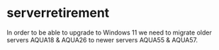 # serverretirement

In order to be able to upgrade to Windows 11 we need to migrate older servers AQUA18 & AQUA26 to newer servers AQUA55 & AQUA57.
